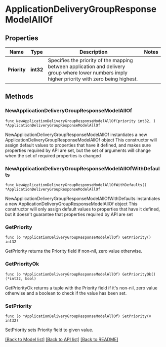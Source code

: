 # ApplicationDeliveryGroupResponseModelAllOf

## Properties

Name | Type | Description | Notes
------------ | ------------- | ------------- | -------------
**Priority** | **int32** | Specifies the priority of the mapping between application and delivery group where lower numbers imply higher priority with zero being highest. | 

## Methods

### NewApplicationDeliveryGroupResponseModelAllOf

`func NewApplicationDeliveryGroupResponseModelAllOf(priority int32, ) *ApplicationDeliveryGroupResponseModelAllOf`

NewApplicationDeliveryGroupResponseModelAllOf instantiates a new ApplicationDeliveryGroupResponseModelAllOf object
This constructor will assign default values to properties that have it defined,
and makes sure properties required by API are set, but the set of arguments
will change when the set of required properties is changed

### NewApplicationDeliveryGroupResponseModelAllOfWithDefaults

`func NewApplicationDeliveryGroupResponseModelAllOfWithDefaults() *ApplicationDeliveryGroupResponseModelAllOf`

NewApplicationDeliveryGroupResponseModelAllOfWithDefaults instantiates a new ApplicationDeliveryGroupResponseModelAllOf object
This constructor will only assign default values to properties that have it defined,
but it doesn't guarantee that properties required by API are set

### GetPriority

`func (o *ApplicationDeliveryGroupResponseModelAllOf) GetPriority() int32`

GetPriority returns the Priority field if non-nil, zero value otherwise.

### GetPriorityOk

`func (o *ApplicationDeliveryGroupResponseModelAllOf) GetPriorityOk() (*int32, bool)`

GetPriorityOk returns a tuple with the Priority field if it's non-nil, zero value otherwise
and a boolean to check if the value has been set.

### SetPriority

`func (o *ApplicationDeliveryGroupResponseModelAllOf) SetPriority(v int32)`

SetPriority sets Priority field to given value.



[[Back to Model list]](../README.md#documentation-for-models) [[Back to API list]](../README.md#documentation-for-api-endpoints) [[Back to README]](../README.md)


